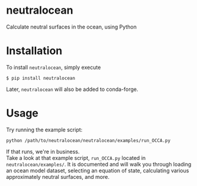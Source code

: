 # neutralocean
Calculate neutral surfaces in the ocean, using Python

# Installation
To install `neutralocean`, simply execute
```
$ pip install neutralocean
```

Later, `neutralocean` will also be added to conda-forge.


# Usage
Try running the example script:
```
python /path/to/neutralocean/neutralocean/examples/run_OCCA.py
```
If that runs, we're in business.  
Take a look at that example script, `run_OCCA.py` located in `neutralocean/examples/`.
It is documented and will walk you through loading an ocean model dataset, selecting an equation of state, calculating various approximately neutral surfaces, and more. 